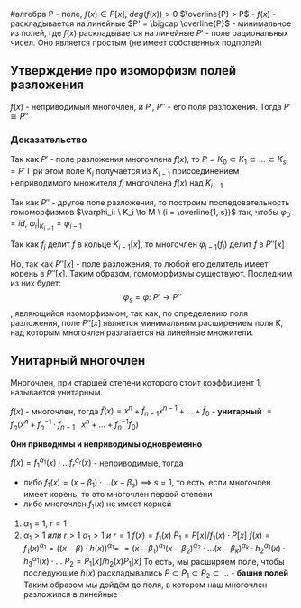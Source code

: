 #алгебра 
P - поле, $f(x) \in P[x]$, $deg(f(x)) > 0$
$\overline{P} > P$ - $f(x)$ - раскладывается на линейные
$P' = \bigcap \overline{P}$ - минимальное из полей, где $f(x)$ раскладывается на линейные
$P'$ - поле рациональных чисел. Оно является простым (не имеет собственных подполей)

## Утверждение про изоморфизм полей разложения
$f(x)$ - неприводимый многочлен, и $P', \ P''$ - его поля разложения. Тогда $P' \cong P''$

### Доказательство
Так как $P'$ - поле разложения многочлена $f(x)$, то $P = K_0 \subset K_1 \subset \dots \subset K_s = P'$
При этом поле $K_i$ получается из $K_{i - 1}$ присоединением неприводимого множителя $f_i$ многочлена $f(x)$ над $K_{i - 1}$

Так как $P''$ - другое поле разложения, то построим последовательность гомоморфизмов $\varphi_i: \ K_i \to M \ (i = \overline{1, s})$ так, чтобы $\varphi_0 = id, \ \varphi_{i}|_{K_{i - 1}} = \varphi_{i - 1}$

Так как $f_i$ делит $f$ в кольце $K_{i−1}[x]$, то многочлен $\varphi_{i−1}(f_i)$ делит $f$ в $P''[x]$

Но, так как $P''[x]$ - поле разложения, то любой его делитель имеет корень в $P''[x]$. Таким образом, гомоморфизмы существуют. Последним из них будет: $$\varphi_s = \varphi: \ P' \to P''$$, являющийся изоморфизмом, так как, по определению поля разложения, поле $P''[x]$ является минимальным расширением поля K, над которым многочлен разлагается на линейные множители.

## Унитарный многочлен
Многочлен, при старшей степени которого стоит коэффициент 1, называется унитарным.

$f(x)$ - многочлен, тогда
$\tilde{f}(x) = x^n + \tilde{f}_{n - 1}x^{n - 1} + \dots + \tilde{f}_0$ - **унитарный**
$= f_n(x^n + f_n^{-1} \cdot f_{n - 1} \cdot x^n + \dots + f_{n}^{-1}f_0)$

**Они приводимы и неприводимы одновременно**

$f(x) = f_1^{\alpha_1}(x) \cdot \dots f_r^{\alpha_r}(x)$ - неприводимые, тогда
- либо $f_1(x) = (x - \beta_1) \cdot \dots (x - \beta_s) \implies s = 1$, то есть, если многочлен имеет корень, то это многочлен первой степени
- либо многочлен $f_1(x)$ не имеет корней
1) $\alpha_1 = 1, \ r = 1$
2) $\alpha_1 > 1 \ или \ r > 1$
	$\alpha_1 > 1 \ и \ r = 1$
	$f(x) = f_1(x)$
	$P_1 = P[x] / f_1(x) \cdot P[x]$
	$f(x) = f_1(x)^{\alpha_1} = ((x - \beta) \cdot h(x))^{\alpha_1} =$
	$= (x - \beta_1)^{\alpha_1} (x - \beta_2)^{\alpha_2} \cdot \dots (x - \beta_k)^{\alpha_k} \cdot h_2^{\alpha_1}(x) \cdot h_3^{\alpha_1}(x) \cdot \dots$
	$P_2 = P_1[x] / h_2(x) P_1[x]$
	То есть, мы расширяем поле, чтобы последующие $h(x)$ раскладывались
	$P \subset P_1 \subset P_2 \subset \dots$ - **башня полей**
	Таким образом мы дойдём до поля, в котором наш многочлен разложился в линейные